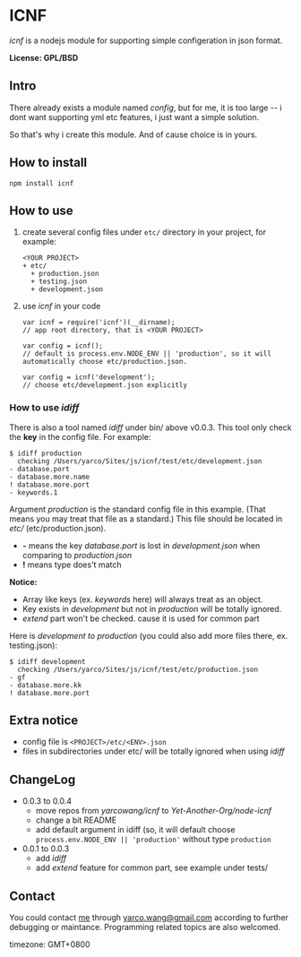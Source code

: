 ICNF
========
_icnf_ is a nodejs module for supporting simple configeration in json format.

**License: GPL/BSD**

Intro
-----
There already exists a module named _config_, but for me, it is too large -- i dont want supporting yml etc features, i just want a simple solution.

So that's why i create this module. And of cause choice is in yours.

How to install
--------------
`npm install icnf`

How to use
-----------
1. create several config files under `etc/` directory in your project, for example:

    ```
    <YOUR PROJECT>
    + etc/
      + production.json
      + testing.json
      + development.json
    ```

2. use _icnf_ in your code

    ```
    var icnf = require('icnf')(__dirname);
    // app root directory, that is <YOUR PROJECT>

    var config = icnf(); 
    // default is process.env.NODE_ENV || 'production', so it will automatically choose etc/production.json.

    var config = icnf('development'); 
    // choose etc/development.json explicitly
    ```

### How to use _idiff_
There is also a tool named _idiff_ under bin/ above v0.0.3. This tool only check the **key** in the config file. For example:

```
$ idiff production
  checking /Users/yarco/Sites/js/icnf/test/etc/development.json
- database.port
- database.more.name
! database.more.port
- keywords.1
```

Argument _production_ is the standard config file in this example. (That means you may treat that file as a standard.)
This file should be located in _etc/_ (etc/production.json).

* **-** means the key _database.port_ is lost in _development.json_ when comparing to _production.json_
* **!** means type does't match

**Notice:**

* Array like keys (ex. _keywords_ here) will always treat as an object.
* Key exists in _development_ but not in _production_ will be totally ignored.
* _extend_ part won't be checked. cause it is used for common part

Here is _development to production_ (you could also add more files there, ex. testing.json):

```
$ idiff development
  checking /Users/yarco/Sites/js/icnf/test/etc/production.json
- gf
- database.more.kk
! database.more.port
```

Extra notice
------------
* config file is `<PROJECT>/etc/<ENV>.json`
* files in subdirectories under etc/ will be totally ignored when using _idiff_

ChangeLog
----------
* 0.0.3 to 0.0.4
  * move repos from _yarcowang/icnf_ to _Yet-Another-Org/node-icnf_
  * change a bit README
  * add default argument in idiff (so, it will default choose `process.env.NODE_ENV || 'production'` without type `production`
* 0.0.1 to 0.0.3
  * add _idiff_
  * add _extend_ feature for common part, see example under tests/

Contact
--------
You could contact [me][] through <yarco.wang@gmail.com> according to further debugging or maintance. Programming related topics are also welcomed.

timezone: GMT+0800

[me]:http://bbish.net